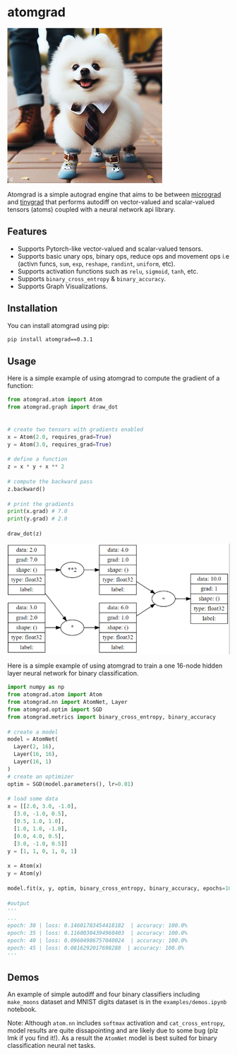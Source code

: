 # atomgrad

![pic](pic.jpeg)

Atomgrad is a simple autograd engine that aims to be between [micrograd](https://github.com/karpathy/micrograd/) and [tinygrad](https://github.com/tinygrad/tinygrad) that performs autodiff on vector-valued and scalar-valued tensors (atoms) coupled with a neural network api library.

## Features

- Supports Pytorch-like vector-valued and scalar-valued tensors.
- Supports basic unary ops, binary ops, reduce ops and movement ops i.e (activn funcs, `sum`, `exp`, `reshape`, `randint`, `uniform`, etc).
- Supports activation functions such as `relu`, `sigmoid`, `tanh`, etc.
- Supports `binary_cross_entropy` & `binary_accuracy`.
- Supports Graph Visualizations.

## Installation

You can install atomgrad using pip:

```bash
pip install atomgrad==0.3.1
```

## Usage

Here is a simple example of using atomgrad to compute the gradient of a function:

```python
from atomgrad.atom import Atom
from atomgrad.graph import draw_dot


# create two tensors with gradients enabled
x = Atom(2.0, requires_grad=True)
y = Atom(3.0, requires_grad=True)

# define a function
z = x * y + x ** 2

# compute the backward pass
z.backward()

# print the gradients
print(x.grad) # 7.0
print(y.grad) # 2.0

draw_dot(z)
```
![pic](graph.png)

Here is a simple example of using atomgrad to train a one 16-node hidden layer neural network for binary classification.

```python
import numpy as np
from atomgrad.atom import Atom
from atomgrad.nn import AtomNet, Layer
from atomgrad.optim import SGD
from atomgrad.metrics import binary_cross_entropy, binary_accuracy

# create a model
model = AtomNet(
  Layer(2, 16),
  Layer(16, 16),
  Layer(16, 1)
)
# create an optimizer
optim = SGD(model.parameters(), lr=0.01)

# load some data
x = [[2.0, 3.0, -1.0],
  [3.0, -1.0, 0.5],
  [0.5, 1.0, 1.0],
  [1.0, 1.0, -1.0],
  [0.0, 4.0, 0.5],
  [3.0, -1.0, 0.5]]
y = [1, 1, 0, 1, 0, 1]

x = Atom(x)
y = Atom(y)

model.fit(x, y, optim, binary_cross_entropy, binary_accuracy, epochs=100)

#output
'''
...
epoch: 30 | loss: 0.14601783454418182  | accuracy: 100.0%
epoch: 35 | loss: 0.11600304394960403  | accuracy: 100.0%
epoch: 40 | loss: 0.09604986757040024  | accuracy: 100.0%
epoch: 45 | loss: 0.0816292017698288  | accuracy: 100.0%
'''
```

## Demos

An example of simple autodiff and four binary classifiers including `make_moons` dataset and MNIST digits dataset is in the `examples/demos.ipynb` notebook.

Note: Although `atom.nn` includes `softmax` activation and `cat_cross_entropy`, model results are quite dissapointing and are likely due to some bug (plz lmk if you find it!). As a result the `AtomNet` model is best suited for binary classification neural net tasks.